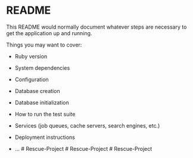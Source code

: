 # README

This README would normally document whatever steps are necessary to get the
application up and running.

Things you may want to cover:

* Ruby version

* System dependencies

* Configuration

* Database creation

* Database initialization

* How to run the test suite

* Services (job queues, cache servers, search engines, etc.)

* Deployment instructions

* ...
#   R e s c u e - P r o j e c t  
 #   R e s c u e - P r o j e c t  
 #   R e s c u e - P r o j e c t  
 